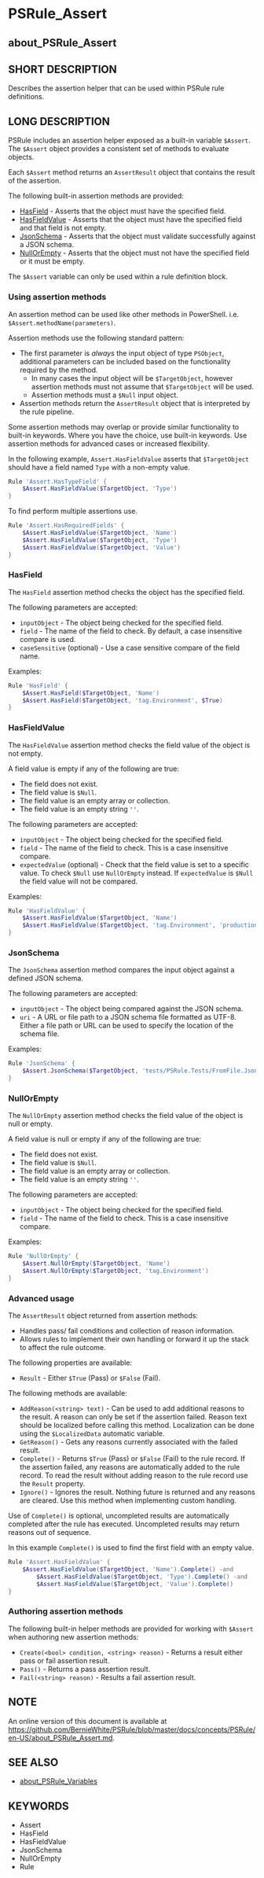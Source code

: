 # PSRule_Assert

## about_PSRule_Assert

## SHORT DESCRIPTION

Describes the assertion helper that can be used within PSRule rule definitions.

## LONG DESCRIPTION

PSRule includes an assertion helper exposed as a built-in variable `$Assert`. The `$Assert` object provides a consistent set of methods to evaluate objects.

Each `$Assert` method returns an `AssertResult` object that contains the result of the assertion.

The following built-in assertion methods are provided:

- [HasField](#hasfield) - Asserts that the object must have the specified field.
- [HasFieldValue](#hasfieldvalue) - Asserts that the object must have the specified field and that field is not empty.
- [JsonSchema](#jsonschema) - Asserts that the object must validate successfully against a JSON schema.
- [NullOrEmpty](#nullorempty) - Asserts that the object must not have the specified field or it must be empty.

The `$Assert` variable can only be used within a rule definition block.

### Using assertion methods

An assertion method can be used like other methods in PowerShell. i.e. `$Assert.methodName(parameters)`.

Assertion methods use the following standard pattern:

- The first parameter is _always_ the input object of type `PSObject`, additional parameters can be included based on the functionality required by the method.
  - In many cases the input object will be `$TargetObject`, however assertion methods must not assume that `$TargetObject` will be used.
  - Assertion methods must a `$Null` input object.
- Assertion methods return the `AssertResult` object that is interpreted by the rule pipeline.

Some assertion methods may overlap or provide similar functionality to built-in keywords. Where you have the choice, use built-in keywords. Use assertion methods for advanced cases or increased flexibility.

In the following example, `Assert.HasFieldValue` asserts that `$TargetObject` should have a field named `Type` with a non-empty value.

```powershell
Rule 'Assert.HasTypeField' {
    $Assert.HasFieldValue($TargetObject, 'Type')
}
```

To find perform multiple assertions use.

```powershell
Rule 'Assert.HasRequiredFields' {
    $Assert.HasFieldValue($TargetObject, 'Name')
    $Assert.HasFieldValue($TargetObject, 'Type')
    $Assert.HasFieldValue($TargetObject, 'Value')
}
```

### HasField

The `HasField` assertion method checks the object has the specified field.

The following parameters are accepted:

- `inputObject` - The object being checked for the specified field.
- `field` - The name of the field to check. By default, a case insensitive compare is used.
- `caseSensitive` (optional) - Use a case sensitive compare of the field name.

Examples:

```powershell
Rule 'HasField' {
    $Assert.HasField($TargetObject, 'Name')
    $Assert.HasField($TargetObject, 'tag.Environment', $True)
}
```

### HasFieldValue

The `HasFieldValue` assertion method checks the field value of the object is not empty.

A field value is empty if any of the following are true:

- The field does not exist.
- The field value is `$Null`.
- The field value is an empty array or collection.
- The field value is an empty string `''`.

The following parameters are accepted:

- `inputObject` - The object being checked for the specified field.
- `field` - The name of the field to check. This is a case insensitive compare.
- `expectedValue` (optional) - Check that the field value is set to a specific value. To check `$Null` use `NullOrEmpty` instead. If `expectedValue` is `$Null` the field value will not be compared.

Examples:

```powershell
Rule 'HasFieldValue' {
    $Assert.HasFieldValue($TargetObject, 'Name')
    $Assert.HasFieldValue($TargetObject, 'tag.Environment', 'production')
}
```

### JsonSchema

The `JsonSchema` assertion method compares the input object against a defined JSON schema.

The following parameters are accepted:

- `inputObject` - The object being compared against the JSON schema.
- `uri` - A URL or file path to a JSON schema file formatted as UTF-8. Either a file path or URL can be used to specify the location of the schema file.

Examples:

```powershell
Rule 'JsonSchema' {
    $Assert.JsonSchema($TargetObject, 'tests/PSRule.Tests/FromFile.Json.schema.json')
}
```

### NullOrEmpty

The `NullOrEmpty` assertion method checks the field value of the object is null or empty.

A field value is null or empty if any of the following are true:

- The field does not exist.
- The field value is `$Null`.
- The field value is an empty array or collection.
- The field value is an empty string `''`.

The following parameters are accepted:

- `inputObject` - The object being checked for the specified field.
- `field` - The name of the field to check. This is a case insensitive compare.

Examples:

```powershell
Rule 'NullOrEmpty' {
    $Assert.NullOrEmpty($TargetObject, 'Name')
    $Assert.NullOrEmpty($TargetObject, 'tag.Environment')
}
```

### Advanced usage

The `AssertResult` object returned from assertion methods:

- Handles pass/ fail conditions and collection of reason information.
- Allows rules to implement their own handling or forward it up the stack to affect the rule outcome.

The following properties are available:

- `Result` - Either `$True` (Pass) or `$False` (Fail).

The following methods are available:

- `AddReason(<string> text)` - Can be used to add additional reasons to the result. A reason can only be set if the assertion failed. Reason text should be localized before calling this method. Localization can be done using the `$LocalizedData` automatic variable.
- `GetReason()` - Gets any reasons currently associated with the failed result.
- `Complete()` - Returns `$True` (Pass) or `$False` (Fail) to the rule record. If the assertion failed, any reasons are automatically added to the rule record. To read the result without adding reason to the rule record use the `Result` property.
- `Ignore()` - Ignores the result. Nothing future is returned and any reasons are cleared. Use this method when implementing custom handling.

Use of `Complete()` is optional, uncompleted results are automatically completed after the rule has executed. Uncompleted results may return reasons out of sequence.

In this example `Complete()` is used to find the first field with an empty value.

```powershell
Rule 'Assert.HasFieldValue' {
    $Assert.HasFieldValue($TargetObject, 'Name').Complete() -and
        $Assert.HasFieldValue($TargetObject, 'Type').Complete() -and
        $Assert.HasFieldValue($TargetObject, 'Value').Complete()
}
```

### Authoring assertion methods

The following built-in helper methods are provided for working with `$Assert` when authoring new assertion methods:

- `Create(<bool> condition, <string> reason)` - Returns a result either pass or fail assertion result.
- `Pass()` - Returns a pass assertion result.
- `Fail(<string> reason)` - Results a fail assertion result.

## NOTE

An online version of this document is available at https://github.com/BernieWhite/PSRule/blob/master/docs/concepts/PSRule/en-US/about_PSRule_Assert.md.

## SEE ALSO

- [about_PSRule_Variables](https://github.com/BernieWhite/PSRule/blob/master/docs/concepts/PSRule/en-US/about_PSRule_Variables.md)

## KEYWORDS

- Assert
- HasField
- HasFieldValue
- JsonSchema
- NullOrEmpty
- Rule
